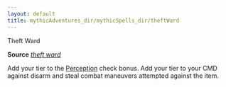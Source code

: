 ```yaml
---
layout: default
title: mythicAdventures_dir/mythicSpells_dir/theftWard
---
```

Theft Ward

**Source** [_theft ward_](advancedRaceGuide_dir/featuredRaces_dir/tengus#_theft-ward)

Add your tier to the [Perception](skills_dir/perception#_perception) check bonus. Add your tier to your CMD against disarm and steal combat maneuvers attempted against the item.

